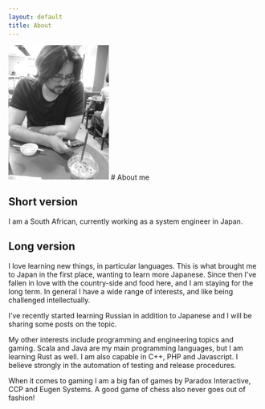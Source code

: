 ```yaml
---
layout: default
title: About
---
```


<img src="/images/berthold.jpg" class="left" width="200px"/>
# About me

## Short version
I am a South African, currently working as a system engineer in Japan. 

## Long version
I love learning new things, in particular languages. This is what brought me to Japan in the first place, wanting to learn more Japanese. Since then I've fallen in love with the country-side and food here, and I am staying for the long term. In general I have a wide range of interests, and like being challenged intellectually.

I've recently started learning Russian in addition to Japanese and I will be sharing some posts on the topic.

My other interests include programming and engineering topics and gaming. Scala and Java are my main programming languages, but I am learning Rust as well. I am also capable in C++, PHP and Javascript. I believe strongly in the automation of testing and release procedures.

When it comes to gaming I am a big fan of games by Paradox Interactive, CCP and Eugen Systems. A good game of chess also never goes out of fashion!
